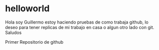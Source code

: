 # helloworld

Hola soy Guillermo estoy haciendo pruebas de como trabaja github, lo deseo para tener replicas de mi trabajo en casa o algun otro lado con git.
Saludos

Primer Repositorio de github 
